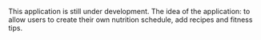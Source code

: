 This application is still under development.
The idea of ​​the application: to allow users to create their own nutrition schedule, add recipes and fitness tips. 
